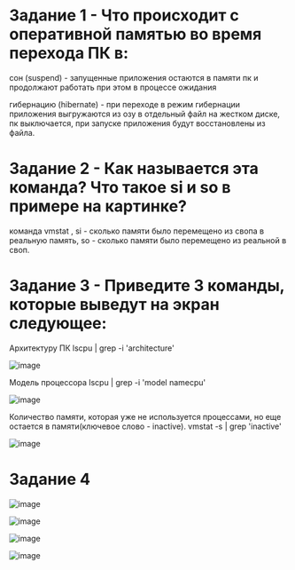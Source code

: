 # Задание 1 -  Что происходит с оперативной памятью во время перехода ПК в:
сон (suspend) - запущенные приложения остаются в памяти пк и продолжают работать при этом в процессе ожидания

гибернацию (hibernate) - при переходе в режим гибернации приложения выгружаются из озу в отдельный файл на жестком диске, пк выключается, при запуске приложения будут восстановлены из файла.

# Задание 2 -  Как называется эта команда? Что такое si и so в примере на картинке? 

команда vmstat , si - сколько памяти было перемещено из свопа в реальную память, so - сколько памяти было перемещено из реальной в своп.

# Задание 3 - Приведите 3 команды, которые выведут на экран следующее:

Архитектуру ПК     lscpu | grep -i 'architecture'

![image](https://user-images.githubusercontent.com/107613708/177566480-d7c20c25-3575-4fd4-9ce5-743651ec6c91.png)

Модель процессора lscpu | grep -i 'model namecpu'

![image](https://user-images.githubusercontent.com/107613708/177566747-55798786-db53-4b04-be5c-7d792b90d9b5.png)


Количество памяти, которая уже не используется процессами, но еще остается в памяти(ключевое слово - inactive).  vmstat -s | grep 'inactive'

![image](https://user-images.githubusercontent.com/107613708/177566925-926e5f6f-9695-4ed4-81c4-ab4d9806ddf8.png)


# Задание 4
![image](https://user-images.githubusercontent.com/107613708/177567431-618340ca-715a-4772-bf0e-06af76f3f7df.png)

![image](https://user-images.githubusercontent.com/107613708/177575728-f88106ff-7d46-45ac-82e9-95f4b5b875d7.png)

![image](https://user-images.githubusercontent.com/107613708/177576165-57e127b2-49d9-46d9-8ac8-739283789312.png)

![image](https://user-images.githubusercontent.com/107613708/177576623-63ed1342-73df-4965-96c7-187f5cd887a7.png)

